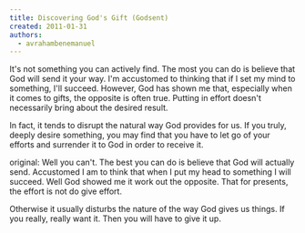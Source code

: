 ```yaml
---
title: Discovering God's Gift (Godsent)
created: 2011-01-31
authors:
  - avrahambenemanuel
---
```


It's not something you can actively find. The most you can do is believe that God will send it your way. I'm accustomed to thinking that if I set my mind to something, I'll succeed. However, God has shown me that, especially when it comes to gifts, the opposite is often true. Putting in effort doesn't necessarily bring about the desired result.

In fact, it tends to disrupt the natural way God provides for us. If you truly, deeply desire something, you may find that you have to let go of your efforts and surrender it to God in order to receive it.

original:
Well you can't. The best you can do is believe that God will actually send. Accustomed I am to think that when I put my head to something I will succeed. Well God showed me it work out the opposite. That for presents, the effort is not do give effort.

Otherwise it usually disturbs the nature of the way God gives us things. If you really, really want it. Then you will have to give it up.
